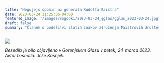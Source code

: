 ```yaml
---
title: "Negujejo spomin na generala Rudolfa Maistra" 
date: 2023-03-24T11:25:05-04:00
featured_image: "/images/dogodki/2023-03-24_gglas/gglas_2023-03-24.jpg"
draft: false
summary: "Članek o podelitvi zlatih znakov združenja Maistrovih društev v časopisu Gorenjski Glas ..."
---
```


![](/images/dogodki/2023-03-24_gglas/gglas_2023-03-24.jpg "")

*Besedilo je bilo objavljeno v Gorenjskem Glasu v petek, 24. marca 2023. Avtor besedila: Jože Košnjek.*